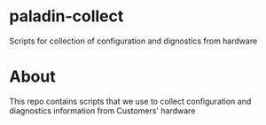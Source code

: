 # paladin-collect
Scripts for collection of configuration and dignostics from hardware

# About
This repo contains scripts that we use to collect configuration and diagnostics information from Customers' hardware
